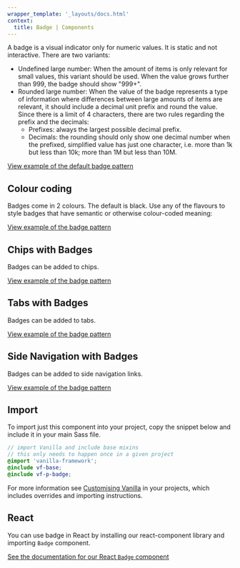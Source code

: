 ```yaml
---
wrapper_template: '_layouts/docs.html'
context:
  title: Badge | Components
---
```


A badge is a visual indicator only for numeric values. It is static and not interactive. There are two variants:

- Undefined large number: When the amount of items is only relevant for small values, this variant should be used. When the value grows further than 999, the badge should show "999+".
- Rounded large number: When the value of the badge represents a type of information where differences between large amounts of items are relevant, it should include a decimal unit prefix and round the value. Since there is a limit of 4 characters, there are two rules regarding the prefix and the decimals:
  - Prefixes: always the largest possible decimal prefix.
  - Decimals: the rounding should only show one decimal number when the prefixed, simplified value has just one character, i.e. more than 1k but less than 10k; more than 1M but less than 10M.

<div class="embedded-example"><a href="/docs/examples/patterns/badge/default/" class="js-example">
View example of the default badge pattern
</a></div>

## Colour coding

Badges come in 2 colours. The default is black. Use any of the flavours to style badges that have semantic or otherwise colour-coded meaning:

<div class="embedded-example"><a href="/docs/examples/patterns/badge/colors/" class="js-example">
View example of the badge pattern
</a></div>

## Chips with Badges

Badges can be added to chips.

<div class="embedded-example"><a href="/docs/examples/patterns/badge/chips/" class="js-example">
View example of the badge pattern
</a></div>

## Tabs with Badges

Badges can be added to tabs.

<div class="embedded-example"><a href="/docs/examples/patterns/badge/tabs/" class="js-example">
View example of the badge pattern
</a></div>

## Side Navigation with Badges

Badges can be added to side navigation links.

<div class="embedded-example"><a href="/docs/examples/patterns/badge/side-navigation/" class="js-example">
View example of the badge pattern
</a></div>

## Import

To import just this component into your project, copy the snippet below and include it in your main Sass file.

```scss
// import Vanilla and include base mixins
// this only needs to happen once in a given project
@import 'vanilla-framework';
@include vf-base;
@include vf-p-badge;
```

For more information see [Customising Vanilla](/docs/customising-vanilla/) in your projects, which includes overrides and importing instructions.

## React

You can use badge in React by installing our react-component library and importing `Badge` component.

[See the documentation for our React `Badge` component](https://canonical.github.io/react-components/?path=/docs/components-badge--docs)
